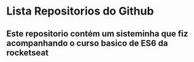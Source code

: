 # Lista Repositorios do Github

## Este repositorio contém um sisteminha que fiz acompanhando o curso basico de ES6 da rocketseat

